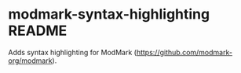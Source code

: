 # modmark-syntax-highlighting README

Adds syntax highlighting for ModMark (https://github.com/modmark-org/modmark).

